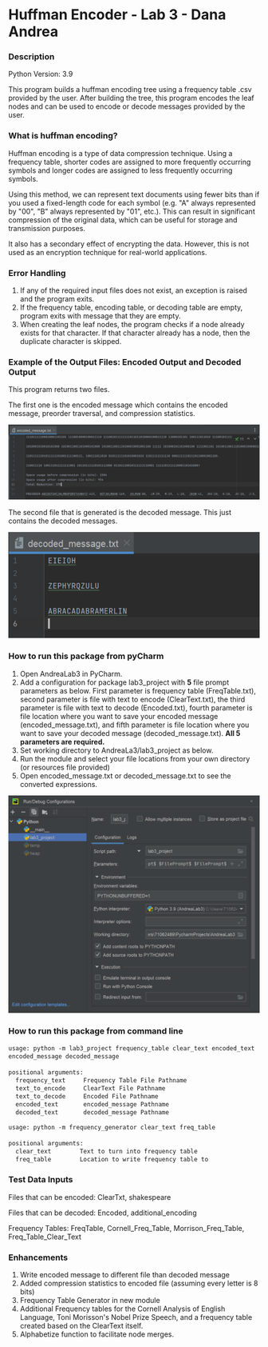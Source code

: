 # Huffman Encoder - Lab 3 - Dana Andrea
### Description

Python Version: 3.9 

This program builds a huffman encoding tree using a frequency table .csv provided by the user. After building the tree,
this program encodes the leaf nodes and can be used to encode or decode messages provided by the user. 

### What is huffman encoding? 
Huffman encoding is a type of data compression technique. Using a frequency table, shorter codes  are assigned 
to more frequently occurring symbols and longer codes are assigned to less frequently occurring symbols. 

Using this method, we can represent text documents using fewer bits than if you used a fixed-length code for each 
symbol (e.g. "A" always represented by "00", "B" always represented by "01", etc.). This can result in significant 
compression of the original data, which can be useful for storage and transmission purposes.

It also has a secondary effect of encrypting the data. However, this is not used as an encryption technique for 
real-world applications. 

### Error Handling
1. If any of the required input files does not exist, an exception is raised and the program exits. 
2. If the frequency table, encoding table, or decoding table are empty, program exits with message that they are empty. 
3. When creating the leaf nodes, the program checks if a node already exists for that character. If that character
already has a node, then the duplicate character is skipped.

### Example of the Output Files: Encoded Output and Decoded Output
This program returns two files. 

The first one is the encoded message which contains the encoded message, preorder traversal, and compression statistics. 

![img.png](encoded_output.png)

The second file that is generated is the decoded message. This just contains the decoded messages.

![img.png](deocded_output.png)

### How to run this package from pyCharm
1. Open AndreaLab3 in PyCharm. 
2. Add a configuration for package lab3_project with **5** file prompt parameters as below. First parameter is frequency
table (FreqTable.txt), second parameter is file with text to encode (ClearText.txt), the third parameter is file with 
text to decode (Encoded.txt), fourth parameter is file location where you want to save your encoded message
(encoded_message.txt), and fifth parameter is file location where you want to save your decoded message 
(decoded_message.txt).  **All 5 parameters are required.**
3. Set working directory to AndreaLa3/lab3_project as below. 
4. Run the module and select your  file locations from your own directory (or resources file provided)
5. Open encoded_message.txt or decoded_message.txt to see the converted expressions. 

![img.png](configuration.png)

### How to run this package from command line 
```commandline
usage: python -m lab3_project frequency_table clear_text encoded_text encoded_message decoded_message  

positional arguments:
  frequency_text     Frequency Table File Pathname
  text_to_encode     ClearText File Pathname
  text_to_decode     Encoded File Pathname
  encoded_text       encoded_message Pathname
  decoded_text       decoded_message Pathname
```

```commandline
usage: python -m frequency_generator clear_text freq_table  

positional arguments:
  clear_text        Text to turn into frequency table
  freq_table        Location to write frequency table to
```


### Test Data Inputs
Files that can be encoded: ClearTxt, shakespeare 

Files that can be decoded: Encoded, additional_encoding

Frequency Tables: FreqTable, Cornell_Freq_Table, Morrison_Freq_Table, Freq_Table_Clear_Text

### Enhancements 
1. Write encoded message to different file than decoded message
2. Added compression statistics to encoded file (assuming every letter is 8 bits)
3. Frequency Table Generator in new module
3. Additional Frequency tables for the Cornell Analysis of English Language, Toni Morisson's Nobel Prize Speech, and
a frequency table created based on the ClearText itself.
4. Alphabetize function to facilitate node merges. 